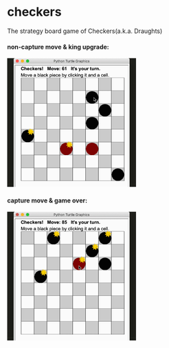 # checkers
The strategy board game of Checkers(a.k.a. Draughts)

#### non-capture move & king upgrade:

<div align = left>
  <img width = "300" src = "gifs/regular%20move%20and%20king%20upgrade.gif"/>
</div>

#### capture move & game over:

<div align = left>
  <img width = "300" src = "gifs/capture%20move%20and%20game%20over.gif"/>
</div>
